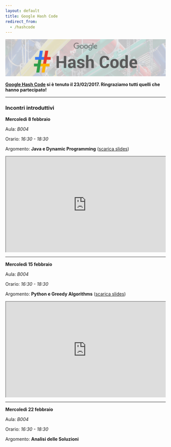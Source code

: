 ```yaml
---
layout: default
title: Google Hash Code
redirect_from:
  - /hashcode
---
```


<img class="img-responsive center-block"
     src="/assets/activities/hashcode/google_hashcode_1.png" />
<br>

**[Google Hash Code](https://hashcode.withgoogle.com) si è tenuto il 23/02/2017.
Ringraziamo tutti quelli che hanno partecipato!**

----

### Incontri introduttivi

**Mercoledì 8 febbraio**

Aula: *B004*

Orario: *16:30 - 18:30*

Argomento: **Java e Dynamic Programming** ([scarica slides](/assets/activities/hashcode/unibg_seclab_hashcode_2017_java.pdf))

<style>.embed-container { position: relative; padding-bottom: 60%; height: 0; overflow: hidden; max-width: 100%; } .embed-container iframe, .embed-container object, .embed-container embed { position: absolute; top: 0; left: 0; width: 100%; height: 100%; }</style><div class='embed-container'><iframe src='https://docs.google.com/presentation/d/1agcV675Qrg0bJrFCWlB_p4TlBmgHeh6gitDBL4FWKr0/embed?start=false&loop=false&delayms=3000' allowfullscreen='true' mozallowfullscreen='true' webkitallowfullscreen='true'></iframe></div>

----

**Mercoledì 15 febbraio**

Aula: *B004*

Orario: *16:30 - 18:30*

Argomento: **Python e Greedy Algorithms** ([scarica slides](/assets/activities/hashcode/unibg_seclab_hashcode_2017_python.pdf))

<style>.embed-container { position: relative; padding-bottom: 60%; height: 0; overflow: hidden; max-width: 100%; } .embed-container iframe, .embed-container object, .embed-container embed { position: absolute; top: 0; left: 0; width: 100%; height: 100%; }</style><div class='embed-container'><iframe src='https://docs.google.com/presentation/d/17TCocp4lWE62BoekKSBqKf9PUVsV7YfV4XOMpQ0C618/embed?start=false&loop=false&delayms=3000' allowfullscreen='true' mozallowfullscreen='true' webkitallowfullscreen='true'></iframe></div>

----

**Mercoledì 22 febbraio**

Aula: *B004*

Orario: *16:30 - 18:30*

Argomento: **Analisi delle Soluzioni**
